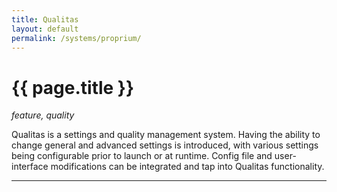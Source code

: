 ```yaml
---
title: Qualitas
layout: default
permalink: /systems/proprium/
---
```


<h1 class="fa-h1 qualitas">{{ page.title }}</h1>

_feature, quality_

Qualitas is a settings and quality management system. Having the ability to change general and advanced settings is introduced, with various settings being configurable prior to launch or at runtime. Config file and user-interface modifications can be integrated and tap into Qualitas functionality.

-----
